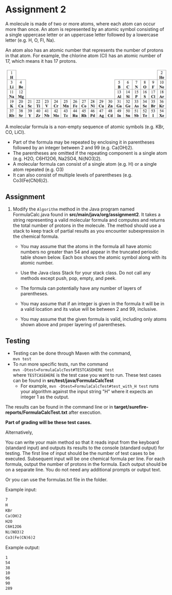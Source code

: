 # Assignment 2

A molecule is made of two or more atoms, where each atom can occur more than once. An atom is represented by an atomic symbol consisting of a single uppercase letter or an uppercase letter followed by a lowercase letter (e.g. H, O, Fl, Na).

An atom also has an atomic number that represents the number of protons in that atom. For example, the chlorine atom (Cl) has an atomic number of 17, which means it has 17 protons.

![atoms](Atoms.jpg)

A molecular formula is a non-empty sequence of atomic symbols (e.g. KBr, CO, LiCl).
* Part of the formula may be repeated by enclosing it in parentheses followed by an integer between 2 and 99 (e.g. Ca(OH)2).
* The parentheses are omitted if the repeating component is a single atom (e.g. H2O, C6H12O6, Na2SO4, Ni(NO3)2).
* A molecular formula can consist of a single atom (e.g. H) or a single atom repeated (e.g. O3)
* It can also consist of multiple levels of parentheses (e.g. Co3(Fe(CN)6)2).

## Assignment

1) Modify the `Algorithm` method in the Java program named FormulaCalc.java found in **src/main/java/org/assignment2**. It takes a string representing a valid molecular formula and computes and returns the total number of protons in the molecule. The method should use a stack to keep track of partial results as you encounter subexpression in the chemical formula.

    * You may assume that the atoms in the formula all have atomic numbers no greater than 54 and appear in the truncated periodic table shown below. Each box shows the atomic symbol along with its atomic number.

    * Use the Java class Stack for your stack class. Do not call any methods except push, pop, empty, and peek.
    * The formula can potentially have any number of layers of parentheses.
    * You may assume that if an integer is given in the formula it will be in a valid location and its value will be between 2 and 99, inclusive.
    * You may assume that the given formula is valid, including only atoms shown above and proper layering of parentheses.

## Testing

* Testing can be done through Maven with the command, <br> 
`mvn test` <br>
* To run more specific tests, run the command <br> 
`mvn -Dtest=FormulaCalcTest#TESTCASEHERE test` <br>
where `TESTCASEHERE` is the test case you want to run. These test cases can be found in **src/test/java/FormulaCalcTest** <br>
  * For example,  `mvn -Dtest=FormulaCalcTest#test_with_H test` runs your algorithm against the input string "H" where it expects an integer 1 as the output.

The results can be found in the command line or in **target/surefire-reports/FormulaCalcTest.txt** after execution.

**Part of grading will be these test cases.**

Alternatively,

You can write your main method so that it reads input from the keyboard (standard input) and outputs its results to the console (standard output) for testing. The first line of input should be the number of test cases to be executed. Subsequent input will be one chemical formula per line. For each formula, output the number of protons in the formula. Each output should be on a separate line. You do not need any additional prompts or output text.

Or you can use the formulas.txt file in the folder.

Example input:

```txt
7
H
KBr
Ca(OH)2
H2O
C6H12O6
Ni(NO3)2
Co3(Fe(CN)6)2
```

Example output:

```text
1
54
38
10
96
90
289
```